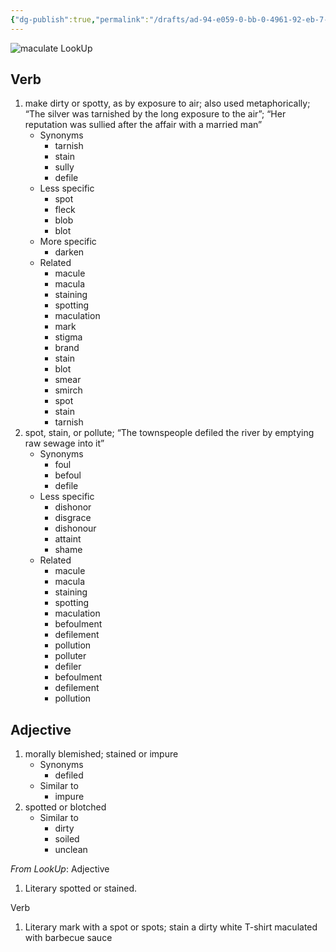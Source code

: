 ```yaml
---
{"dg-publish":true,"permalink":"/drafts/ad-94-e059-0-bb-0-4961-92-eb-7-b07-e46-b9-f24/","dgHomeLink":true,"dgPassFrontmatter":false}
---
```



![maculate LookUp](https://i.snap.as/aCqCoaah.png)

## Verb

1. make dirty or spotty, as by exposure to air; also used metaphorically; “The silver was tarnished by the long exposure to the air”; “Her reputation was sullied after the affair with a married man”
	- Synonyms
		- tarnish
		- stain
		- sully
		- defile
	- Less specific
		- spot
		- fleck
		- blob
		- blot
	- More specific
		- darken
	- Related
		- macule
		- macula
		- staining
		- spotting
		- maculation
		- mark
		- stigma
		- brand
		- stain
		- blot
		- smear
		- smirch
		- spot
		- stain
		- tarnish
2. spot, stain, or pollute; “The townspeople defiled the river by emptying raw sewage into it”
	- Synonyms
		- foul
		- befoul
		- defile
	- Less specific
		- dishonor
		- disgrace
		- dishonour
		- attaint
		- shame
	- Related
		- macule
		- macula
		- staining
		- spotting
		- maculation
		- befoulment
		- defilement
		- pollution
		- polluter
		- defiler
		- befoulment
		- defilement
		- pollution

## Adjective

1. morally blemished; stained or impure
	- Synonyms
		- defiled
	- Similar to
		- impure
2. spotted or blotched
	- Similar to
		- dirty
		- soiled
		- unclean

*From LookUp*:
Adjective
1.	Literary spotted or stained.


Verb
1.	Literary mark with a spot or spots; stain
a dirty white T-shirt maculated with barbecue sauce